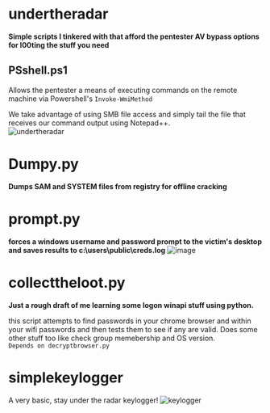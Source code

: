 # undertheradar

**Simple scripts I tinkered with that afford the pentester AV bypass options for l00ting the stuff you need**

## PSshell.ps1
Allows the pentester a means of executing commands on the remote machine via Powershell's `Invoke-WmiMethod`

We take advantage of using SMB file access and simply tail the file that receives our command output using Notepad++.  
![undertheradar](https://github.com/g3tsyst3m/undertheradar/assets/19558280/0ea085e0-ed5f-4bfa-aeca-997263be000d)

# Dumpy.py

**Dumps SAM and SYSTEM files from registry for offline cracking**

# prompt.py

**forces a windows username and password prompt to the victim's desktop and saves results to c:\users\public\creds.log**
![image](https://github.com/g3tsyst3m/undertheradar/assets/19558280/93e0d37b-1f96-4221-9be9-b72db3198adb)


# collecttheloot.py

**Just a rough draft of me learning some logon winapi stuff using python.**

this script attempts to find passwords in your chrome browser and within your wifi passwords and then tests them to see if any are valid.  Does some other stuff too like check group memebership and OS version.  
`Depends on decryptbrowser.py`

# simplekeylogger

A very basic, stay under the radar keylogger!
![keylogger](https://github.com/g3tsyst3m/undertheradar/assets/19558280/9cc9cb62-d6a9-4b69-af19-ebbbc7a69dfb)
